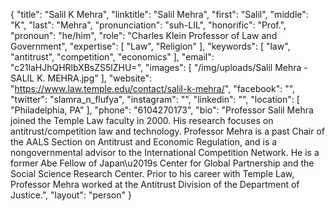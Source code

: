 {
  "title": "Salil K Mehra",
  "linktitle": "Salil Mehra",
  "first": "Salil",
  "middle": "K",
  "last": "Mehra",
  "pronunciation": "suh-LIL",
  "honorific": "Prof.",
  "pronoun": "he/him",
  "role": "Charles Klein Professor of Law and Government",
  "expertise": [
    "Law",
    "Religion"
  ],
  "keywords": [
    "law",
    "antitrust",
    "competition",
    "economics"
  ],
  "email": "c21laHJhQHRlbXBsZS5lZHU=",
  "images": [
    "/img/uploads/Salil Mehra - SALIL K. MEHRA.jpg"
  ],
  "website": "https://www.law.temple.edu/contact/salil-k-mehra/",
  "facebook": "",
  "twitter": "slamra_n_flufya",
  "instagram": "",
  "linkedin": "",
  "location": [
    "Philadelphia, PA"
  ],
  "phone": "6104270173",
  "bio": "Professor Salil Mehra joined the Temple Law faculty in 2000. His research focuses on antitrust/competition law and technology. Professor Mehra is a past Chair of the AALS Section on Antitrust and Economic Regulation, and is a nongovernmental advisor to the International Competition Network. He is a former Abe Fellow of Japan\u2019s Center for Global Partnership and the Social Science Research Center. Prior to his career with Temple Law, Professor Mehra worked at the Antitrust Division of the Department of Justice.",
  "layout": "person"
}
